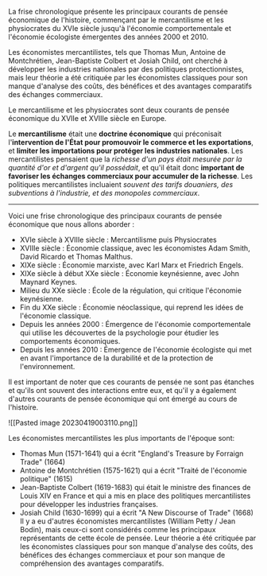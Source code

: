 La frise chronologique présente les principaux courants de pensée économique de l'histoire, commençant par le mercantilisme et les physiocrates du XVIe siècle jusqu'à l'économie comportementale et l'économie écologiste émergentes des années 2000 et 2010. 

Les économistes mercantilistes, tels que Thomas Mun, Antoine de Montchrétien, Jean-Baptiste Colbert et Josiah Child, ont cherché à développer les industries nationales par des politiques protectionnistes, mais leur théorie a été critiquée par les économistes classiques pour son manque d'analyse des coûts, des bénéfices et des avantages comparatifs des échanges commerciaux.

Le mercantilisme et les physiocrates sont deux courants de pensée économique du XVIIe et XVIIIe siècle en Europe.

Le **mercantilisme** était une **doctrine économique** qui préconisait l'**intervention de l'État pour promouvoir le commerce et les exportations**, et **limiter les importations pour protéger les industries nationales**. Les mercantilistes pensaient que la *richesse d'un pays était mesurée par la quantité d'or et d'argent qu'il possédait*, et qu'il était donc **important de favoriser les échanges commerciaux pour accumuler de la richesse**. Les politiques mercantilistes incluaient *souvent des tarifs douaniers, des subventions à l'industrie, et des monopoles commerciaux*.

---

Voici une frise chronologique des principaux courants de pensée économique que nous allons aborder :
-   XVIe siècle à XVIIIe siècle : Mercantilisme puis Physiocrates
-   XVIIIe siècle : Économie classique, avec les économistes Adam Smith, David Ricardo et Thomas Malthus.
-   XIXe siècle : Économie marxiste, avec Karl Marx et Friedrich Engels.
-   XIXe siècle à début XXe siècle : Économie keynésienne, avec John Maynard Keynes.
-   Milieu du XXe siècle : École de la régulation, qui critique l'économie keynésienne.
-   Fin du XXe siècle : Économie néoclassique, qui reprend les idées de l'économie classique.
-   Depuis les années 2000 : Émergence de l'économie comportementale qui utilise les découvertes de la psychologie pour étudier les comportements économiques.
-   Depuis les années 2010 : Émergence de l'économie écologiste qui met en avant l'importance de la durabilité et de la protection de l'environnement.

Il est important de noter que ces courants de pensée ne sont pas étanches et qu'ils ont souvent des interactions entre eux, et qu'il y a également d'autres courants de pensée économique qui ont émergé au cours de l'histoire.

![[Pasted image 20230419003110.png]]

Les économistes mercantilistes les plus importants de l'époque sont:

-   Thomas Mun (1571-1641) qui a écrit "England's Treasure by Forraign Trade" (1664)
-   Antoine de Montchrétien (1575-1621) qui a écrit "Traité de l'économie politique" (1615)
-   Jean-Baptiste Colbert (1619-1683) qui était le ministre des finances de Louis XIV en France et qui a mis en place des politiques mercantilistes pour développer les industries françaises.
-   Josiah Child (1630-1699) qui a écrit "A New Discourse of Trade" (1668)
    Il y a eu d'autres économistes mercantilistes (William Petty / Jean Bodin), mais ceux-ci sont considérés comme les principaux représentants de cette école de pensée. Leur théorie a été critiquée par les économistes classiques pour son manque d'analyse des coûts, des bénéfices des échanges commerciaux et pour son manque de compréhension des avantages comparatifs.


